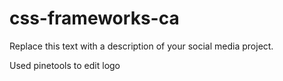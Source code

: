 # css-frameworks-ca
Replace this text with a description of your social media project.


Used pinetools to edit logo